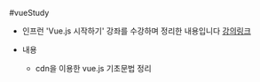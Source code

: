#vueStudy

- 인프런 'Vue.js 시작하기' 강좌를 수강하며 정리한 내용입니다
[강의링크](https://www.inflearn.com/course/Age-of-Vuejs/dashboard)

- 내용
  - cdn을 이용한 vue.js 기초문법 정리 
  

